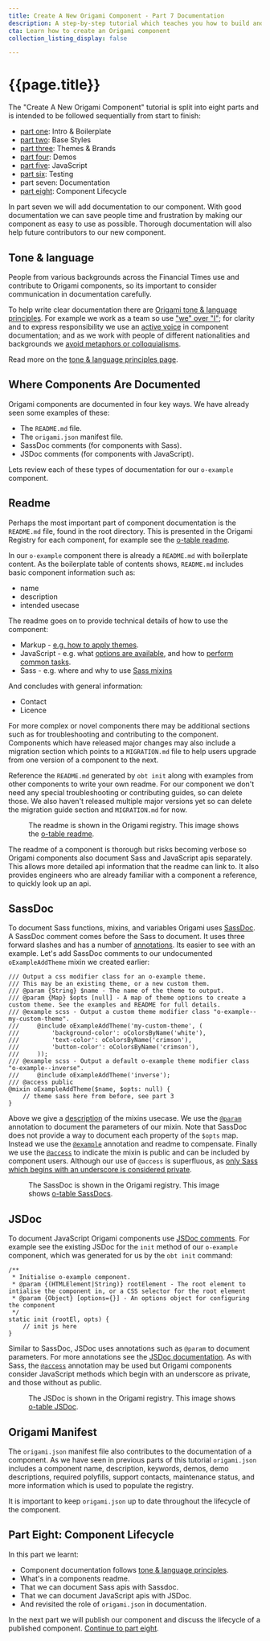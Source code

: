 ```yaml
---
title: Create A New Origami Component - Part 7 Documentation
description: A step-by-step tutorial which teaches you how to build and deploy a new Origami component.
cta: Learn how to create an Origami component
collection_listing_display: false

---
```


# {{page.title}}

The "Create A New Origami Component" tutorial is split into eight parts and is intended to be followed sequentially from start to finish:
- [part one](/docs/tutorials/create-a-new-component-part-1/): Intro & Boilerplate
- [part two](/docs/tutorials/create-a-new-component-part-2/): Base Styles
- [part three](/docs/tutorials/create-a-new-component-part-3/): Themes & Brands
- [part four](/docs/tutorials/create-a-new-component-part-4/): Demos
- [part five](/docs/tutorials/create-a-new-component-part-5/): JavaScript
- [part six](/docs/tutorials/create-a-new-component-part-6/): Testing
- part seven: Documentation
- [part eight](/docs/tutorials/create-a-new-component-part-8/): Component Lifecycle

In part seven we will add documentation to our component. With good documentation we can save people time and frustration by making our component as easy to use as possible. Thorough documentation will also help future contributors to our new component.

## Tone & language

People from various backgrounds across the Financial Times use and contribute to Origami components, so its important to consider communication in documentation carefully.

To help write clear documentation there are [Origami tone & language principles](/docs/principles/tone-and-language/). For example we work as a team so use ["we" over "I"](/docs/principles/tone-and-language/#prefer-we-to-i); for clarity and to express responsibility we use an [active voice](/docs/principles/tone-and-language/#use-the-active-voice) in component documentation; and as we work with people of different nationalities and backgrounds we [avoid metaphors or colloquialisms](/docs/principles/tone-and-language/#avoid-metaphors-or-colloquialisms).

Read more on the [tone & language principles page](/docs/principles/tone-and-language/).

## Where Components Are Documented

Origami components are documented in four key ways. We have already seen some examples of these:
- The `README.md` file.
- The `origami.json` manifest file.
- SassDoc comments (for components with Sass).
- JSDoc comments (for components with JavaScript).

Lets review each of these types of documentation for our `o-example` component.

## Readme

Perhaps the most important part of component documentation is the `README.md` file, found in the root directory. This is presented in the Origami Registry for each component, for example see the [o-table readme](https://registry.origami.ft.com/components/o-table/readme).

In our `o-example` component there is already a `README.md` with boilerplate content. As the boilerplate table of contents shows, `README.md` includes basic component information such as:
- name
- description
- intended usecase

The readme goes on to provide technical details of how to use the component:
- Markup - [e.g. how to apply themes](https://registry.origami.ft.com/components/o-buttons@6.0.15/readme?brand=master#themes).
- JavaScript - e.g. what [options are available](https://registry.origami.ft.com/components/o-table@8.1.2/readme?brand=master#javascript), and how to [perform common tasks](https://registry.origami.ft.com/components/o-forms@8.3.10/readme?brand=master#state).
- Sass - e.g. where and why to use [Sass mixins](https://registry.origami.ft.com/components/o-typography@6.4.3/readme?brand=master#sass)

And concludes with general information:
- Contact
- Licence

For more complex or novel components there may be additional sections such as for troubleshooting and contributing to the component. Components which have released major changes may also include a migration section which points to a `MIGRATION.md` file to help users upgrade from one version of a component to the next.

Reference the `README.md` generated by `obt init` along with examples from other components to write your own readme. For our component we don't need any special troubleshooting or contributing guides, so can delete those. We also haven't released multiple major versions yet so can delete the migration guide section and `MIGRATION.md` for now.

<figure>
	<img alt="" src="/assets/images/tutorial-new-component/hello-world-demo-16-docs.png" />
	<figcaption class="o-typography-caption">
        The readme is shown in the Origami registry. This image shows the <a href="https://registry.origami.ft.com/components/o-table@8.1.2/readme?brand=master">o-table readme</a>.
	</figcaption>
</figure>

The readme of a component is thorough but risks becoming verbose so Origami components also document Sass and JavaScript apis separately. This allows more detailed api information that the readme can link to. It also provides engineers who are already familiar with a component a reference, to quickly look up an api.

## SassDoc

To document Sass functions, mixins, and variables Origami uses [SassDoc](http://sassdoc.com/). A SassDoc comment comes before the Sass to document. It uses three forward slashes and has a number of [annotations](sassdoc.com/annotations/). Its easier to see with an example. Let's add SassDoc comments to our undocumented `oExampleAddTheme` mixin we created earlier:

<pre><code class="o-syntax-highlight--scss">/// Output a css modifier class for an o-example theme.
/// This may be an existing theme, or a new custom them.
/// @param {String} $name - The name of the theme to output.
/// @param {Map} $opts [null] - A map of theme options to create a custom theme. See the examples and README for full details.
/// @example scss - Output a custom theme modifier class "o-example--my-custom-theme".
///     @include oExampleAddTheme('my-custom-theme', (
///     	'background-color': oColorsByName('white'),
///     	'text-color': oColorsByName('crimson'),
///     	'button-color': oColorsByName('crimson'),
///     ));
/// @example scss - Output a default o-example theme modifier class "o-example--inverse".
///     @include oExampleAddTheme('inverse');
/// @access public
@mixin oExampleAddTheme($name, $opts: null) {
    // theme sass here from before, see part 3
}
</code></pre>

Above we give a [description](http://sassdoc.com/annotations/#description) of the mixins usecase. We use the [`@param`](http://sassdoc.com/annotations/#parameter) annotation to document the parameters of our mixin. Note that SassDoc does not provide a way to document each property of the `$opts` map. Instead we use the [`@example`](http://sassdoc.com/annotations/#example) annotation and readme to compensate. Finally we use the [`@access`](http://sassdoc.com/annotations/#access) to indicate the mixin is public and can be included by component users. Although our use of `@access` is superfluous, as [only Sass which begins with an underscore is considered private](https://origami.ft.com/spec/v1/sass/#private-sass).

<figure>
	<img alt="" src="/assets/images/tutorial-new-component/hello-world-demo-17-docs.png" />
	<figcaption class="o-typography-caption">
        The SassDoc is shown in the Origami registry. This image shows <a href="https://registry.origami.ft.com/components/o-table@8.1.2/sassdoc?brand=master">o-table SassDocs</a>.
	</figcaption>
</figure>


## JSDoc

To document JavaScript Origami components use [JSDoc comments](https://jsdoc.app/about-getting-started.html). For example see the existing JSDoc for the `init` method of our `o-example` component, which was generated for us by the `obt init` command:

<pre><code class="o-syntax-highlight--js">/**
 * Initialise o-example component.
 * @param {(HTMLElement|String)} rootElement - The root element to intialise the component in, or a CSS selector for the root element
 * @param {Object} [options={}] - An options object for configuring the component
 */
static init (rootEl, opts) {
	// init js here
}</code></pre>

Similar to SassDoc, JSDoc uses annotations such as `@param` to document parameters. For more annotations see the [JSDoc documentation](https://jsdoc.app). As with Sass, the [`@access`](https://jsdoc.app/tags-access.html) annotation may be used but Origami components consider JavaScript methods which begin with an underscore as private, and those without as public.

<figure>
	<img alt="" src="/assets/images/tutorial-new-component/hello-world-demo-18-docs.png" />
	<figcaption class="o-typography-caption">
        The JSDoc is shown in the Origami registry. This image shows <a href="https://registry.origami.ft.com/components/o-table@8.1.2/jsdoc?brand=master">o-table JSDoc</a>.
	</figcaption>
</figure>

## Origami Manifest

The `origami.json` manifest file also contributes to the documentation of a component. As we have seen in previous parts of this tutorial `origami.json` includes a component name, description, keywords, demos, demo descriptions, required polyfills, support contacts, maintenance status, and more information which is used to populate the registry.

It is important to keep `origami.json` up to date throughout the lifecycle of the component.

## Part Eight: Component Lifecycle

In this part we learnt:

- Component documentation follows [tone & language principles](/docs/principles/tone-and-language/).
- What's in a components readme.
- That we can document Sass apis with Sassdoc.
- That we can document JavaScript apis with JSDoc.
- And revisited the role of `origami.json` in documentation.

In the next part we will publish our component and discuss the lifecycle of a published component. [Continue to part eight](/docs/tutorials/create-a-new-component-part-8).
